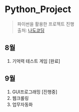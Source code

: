 # Python_Project
> 파이썬을 활용한 프로젝트 진행 \
> 출처: [나도코딩](https://www.youtube.com/channel/UC7iAOLiALt2rtMVAWWl4pnw)

## 8월
 1. 기억력 테스트 게임 [완료]
## 9월
 1. GUI프로그래밍 [진행중]
 1. 웹크롤링
 1. 업무자동화
